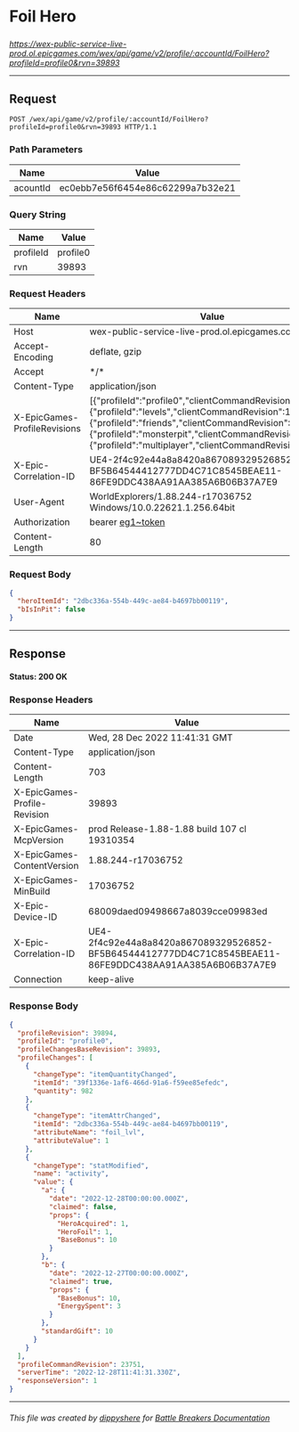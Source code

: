 # Foil Hero

#####

*https://wex-public-service-live-prod.ol.epicgames.com/wex/api/game/v2/profile/:accountId/FoilHero?profileId=profile0&rvn=39893*

___

## Request

```http
POST /wex/api/game/v2/profile/:accountId/FoilHero?profileId=profile0&rvn=39893 HTTP/1.1
```

### Path Parameters

| Name     | Value                             |
|----------|-----------------------------------|
| acountId | ec0ebb7e56f6454e86c62299a7b32e21  |

### Query String

| Name      | Value    |
|-----------|----------|
| profileId | profile0 |
| rvn       | 39893    |

### Request Headers

| Name                         | Value                                                                                                                                                                                                                                                                              |
|------------------------------|------------------------------------------------------------------------------------------------------------------------------------------------------------------------------------------------------------------------------------------------------------------------------------|
| Host                         | wex-public-service-live-prod.ol.epicgames.com                                                                                                                                                                                                                                      |
| Accept-Encoding              | deflate, gzip                                                                                                                                                                                                                                                                      |
| Accept                       | \*/\*                                                                                                                                                                                                                                                                              |
| Content-Type                 | application/json                                                                                                                                                                                                                                                                   |
| X-EpicGames-ProfileRevisions | [{"profileId":"profile0","clientCommandRevision":23750},{"profileId":"levels","clientCommandRevision":14327},{"profileId":"friends","clientCommandRevision":8247},{"profileId":"monsterpit","clientCommandRevision":1074},{"profileId":"multiplayer","clientCommandRevision":847}] |
| X-Epic-Correlation-ID        | UE4-2f4c92e44a8a8420a867089329526852-BF5B64544412777DD4C71C8545BEAE11-86FE9DDC438AA91AA385A6B06B37A7E9                                                                                                                                                                             |
| User-Agent                   | WorldExplorers/1.88.244-r17036752 Windows/10.0.22621.1.256.64bit                                                                                                                                                                                                                   |
| Authorization                | bearer [eg1~token](https://github.com/dippyshere/battle-breakers-documentation/blob/master/docs/common/tokens/eg1.md)                                                                                                                                                              |
| Content-Length               | 80                                                                                                                                                                                                                                                                                 |

### Request Body

```json
{
  "heroItemId": "2dbc336a-554b-449c-ae84-b4697bb00119",
  "bIsInPit": false
}
```

___

## Response

#### Status: 200 OK

### Response Headers

| Name                         | Value                                                                                                  |
|------------------------------|--------------------------------------------------------------------------------------------------------|
| Date                         | Wed, 28 Dec 2022 11:41:31 GMT                                                                          |
| Content-Type                 | application/json                                                                                       |
| Content-Length               | 703                                                                                                    |
| X-EpicGames-Profile-Revision | 39893                                                                                                  |
| X-EpicGames-McpVersion       | prod Release-1.88-1.88 build 107 cl 19310354                                                           |
| X-EpicGames-ContentVersion   | 1.88.244-r17036752                                                                                     |
| X-EpicGames-MinBuild         | 17036752                                                                                               |
| X-Epic-Device-ID             | 68009daed09498667a8039cce09983ed                                                                       |
| X-Epic-Correlation-ID        | UE4-2f4c92e44a8a8420a867089329526852-BF5B64544412777DD4C71C8545BEAE11-86FE9DDC438AA91AA385A6B06B37A7E9 |
| Connection                   | keep-alive                                                                                             |

### Response Body

```json
{
  "profileRevision": 39894,
  "profileId": "profile0",
  "profileChangesBaseRevision": 39893,
  "profileChanges": [
    {
      "changeType": "itemQuantityChanged",
      "itemId": "39f1336e-1af6-466d-91a6-f59ee85efedc",
      "quantity": 982
    },
    {
      "changeType": "itemAttrChanged",
      "itemId": "2dbc336a-554b-449c-ae84-b4697bb00119",
      "attributeName": "foil_lvl",
      "attributeValue": 1
    },
    {
      "changeType": "statModified",
      "name": "activity",
      "value": {
        "a": {
          "date": "2022-12-28T00:00:00.000Z",
          "claimed": false,
          "props": {
            "HeroAcquired": 1,
            "HeroFoil": 1,
            "BaseBonus": 10
          }
        },
        "b": {
          "date": "2022-12-27T00:00:00.000Z",
          "claimed": true,
          "props": {
            "BaseBonus": 10,
            "EnergySpent": 3
          }
        },
        "standardGift": 10
      }
    }
  ],
  "profileCommandRevision": 23751,
  "serverTime": "2022-12-28T11:41:31.330Z",
  "responseVersion": 1
}
```

___

###### This file was created by [dippyshere](https://github.com/dippyshere) for [Battle Breakers Documentation](https://github.com/dippyshere/battle-breakers-documentation)
